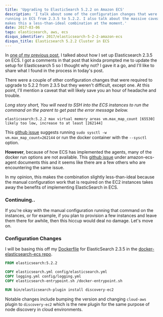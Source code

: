 ```yaml
---
title: 'Upgrading to ElasticSearch 5.2.2 on Amazon ECS'
description: 'I talk about some of the configuration changes that were required to bump the version of a ElasticSearch cluster
running in ECS from 2.3.5 to 5.2.2. I also talk about the massive caveat of the sysctl config issue in ECS that currently
makes this a less-than-ideal combination at the moment.'
date: 2017-03-06
tags: elasticsearch, aws, ecs
disqus_identifier: 2017/elasticsearch-5-2-2-amazon-ecs
disqus_title: Elasticsearch 5.2.2 Cluster in ECS
---
```


In [one of my previous post][1], I talked about how I set up Elasticsearch 2.3.5 on ECS. I got a comments in
that post that kinda prompted me to update the setup for Elasticsearch 5 so I thought why not? I gave it a go, and I'll
like to share what I found in the process in today's post.

There were a couple of other configuration changes that were required to upgrade to 5.2.2 from 2.3.5 but they weren't
difficult, except one. At this point, I'll mention a caveat that will likely save you an hour of headache and trouble.

*Long story short, You will need to SSH into the ECS instances to run the command on the parent to 
get past the error message below.*

```
elasticsearch:5.2.2 max virtual memory areas vm.max_map_count [65530] likely too low, increase to at least [262144]
```

This [github issue][1] suggests running `sudo sysctl -w vm.max_map_count=262144` or run the docker 
container with the `--sysctl` option. 

**However**, because of how ECS has implemented the agents, many of the docker run options are not available. 
This [github issue][2] under amazon-ecs-agent documents this and it seems like there are a few others who
are encountering the same issue.

In my opinion, this makes the combination slightly less-than-ideal because the manual configuration work that is required 
on the EC2 instances takes away the benefits of implementing ElasticSearch in ECS.

### Continuing..

If you're okay with the manual configuration running that command on the instances, or for example, if you plan to provision
a few instances and leave them there for awhile, then this hiccup would deal no damage. Let's move on.

### Configuration Changes

I will be basing this off my [Dockerfile][3] for ElasticSearch 2.3.5 in the [docker-elasticsearch-ecs repo][4].

```Dockerfile
FROM elasticsearch:5.2.2

COPY elasticsearch.yml config/elasticsearch.yml
COPY logging.yml config/logging.yml
COPY elasticsearch-entrypoint.sh /docker-entrypoint.sh

RUN bin/elasticsearch-plugin install discovery-ec2
```

Notable changes include bumping the version and changing `cloud-aws` plugin to `discovery-ec2` which
is the new plugin for the same purpose of node discovery in cloud environments.

[1]: https://github.com/docker-library/elasticsearch/issues/111
[2]: https://github.com/aws/amazon-ecs-agent/issues/502
[3]: https://github.com/aranair/docker-elasticsearch-ecs/blob/master/docker-elasticsearch/Dockerfile
[4]: https://github.com/aranair/docker-elasticsearch-ecs
